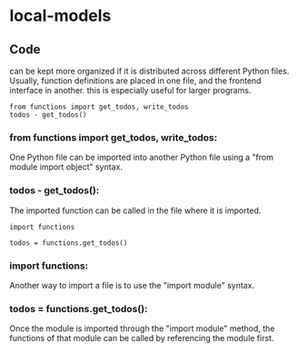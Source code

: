 # local-models

## Code
can be kept more organized if it is distributed across different Python files. Usually, function definitions are placed in one file, and the frontend interface in another. this is especially useful for larger programs.

```
from functions import get_todos, write_todos
todos - get_todos()
```
### from functions import get_todos, write_todos:
One Python file can be imported into another Python file using a "from module import object" syntax.

### todos - get_todos():
The imported function can be called in the file where it is imported.

```
import functions

todos = functions.get_todos()
```
### import functions:
Another way to import a file is to use the "import module" syntax.

### todos = functions.get_todos():
Once the module is imported through the "import module" method, the functions of that module can be called by referencing the module first.